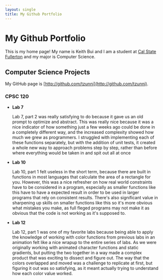 ```yaml
---
layout: single
title: My Github Portfolio
---
```


<h1 id="header">My Github Portfolio</h1>

This is my home page! My name is Keith Bui and I am a student at [Cal State Fullerton](http://www.fullerton.edu/) and my major is Computer Science.

## Computer Science Projects

My GitHub page is [http://github.com/tzunni](http://github.com/tzunni).

### CPSC 120

* **Lab 7**

    Lab 7, part 2 was really satisfying to do because it gave us an old prompt to optimize and abstract. This was really nice because it was a nice indicator of how something just a few weeks ago could be done in a completely different way, and the increased complexity showed how much we grew as programmers. I struggled with implementing each of these functions separately, but with the addition of unit tests, it created a whole new way to approach problems step by step, rather than before where everything would be taken in and spit out all at once

* **Lab 10**

    Lab 10, part 1 felt useless in the short term, because there are built in functions in most languages that calculate the area of a rectangle for you. However, this was a nice refresher on how real world constraints have to be considered in a program, especially as smaller functions like this have to have a expected result in order to be used in larger programs that rely on consistent results. There's also significant value in sharpening up skills on smaller functions like this so it's more obvious what mistakes you make, as full fleged programs may not make it as obvious that the code is not working as it's supposed to.

* **Lab 12**

    Lab 12, part 1 was one of my favorite labs because being able to apply the knowledge of working with color functions from previous labs in an animation felt like a nice wrapup to the entire series of labs. As we were originally working with animated character functions and static gradients, but putting the two together in a way made a complex product that was exciting to dissect and figure out. The way that the colors overlapped and moved was a challenge to replicate at first, but figuring it out was so satisfying, as it meant actually trying to understand how each color value worked.
